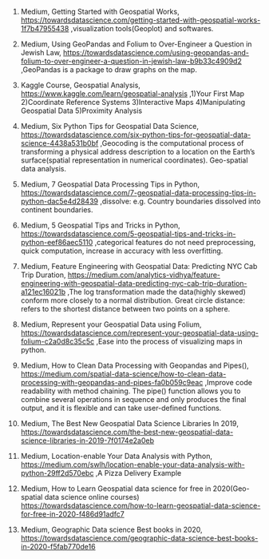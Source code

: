 1. Medium, Getting Started with Geospatial Works, https://towardsdatascience.com/getting-started-with-geospatial-works-1f7b47955438 ,visualization tools(Geoplot) and softwares.

2. Medium, Using GeoPandas and Folium to Over-Engineer a Question in Jewish Law, https://towardsdatascience.com/using-geopandas-and-folium-to-over-engineer-a-question-in-jewish-law-b9b33c4909d2 ,GeoPandas is a package to draw graphs on the map.

3. Kaggle Course, Geospatial Analysis, https://www.kaggle.com/learn/geospatial-analysis ,1)Your First Map 2)Coordinate Reference Systems 3)Interactive Maps 4)Manipulating Geospatial Data 5)Proximity Analysis

4. Medium, Six Python Tips for Geospatial Data Science, https://towardsdatascience.com/six-python-tips-for-geospatial-data-science-4438a531b0bf ,Geocoding is the computational process of transforming a physical address description to a location on the Earth’s surface(spatial representation in numerical coordinates). Geo-spatial data analysis.

5. Medium, 7 Geospatial Data Processing Tips in Python, https://towardsdatascience.com/7-geospatial-data-processing-tips-in-python-dac5e4d28439 ,dissolve: e.g. Country boundaries dissolved into continent boundaries. 

6. Medium, 5 Geospatial Tips and Tricks in Python, https://towardsdatascience.com/5-geospatial-tips-and-tricks-in-python-eef86aec5110 ,categorical features do not need preprocessing, quick computation, increase in accuracy with less overfitting. 

7. Medium, Feature Engineering with Geospatial Data: Predicting NYC Cab Trip Duration, https://medium.com/analytics-vidhya/feature-engineering-with-geospatial-data-predicting-nyc-cab-trip-duration-a121ec16021b ,The log transformation made the data(highly skewed) conform more closely to a normal distribution. Great circle distance: refers to the shortest distance between two points on a sphere. 

8. Medium, Represent your Geospatial Data using Folium, https://towardsdatascience.com/represent-your-geospatial-data-using-folium-c2a0d8c35c5c ,Ease into the process of visualizing maps in python. 

9. Medium, How to Clean Data Processing with Geopandas and Pipes(), https://medium.com/spatial-data-science/how-to-clean-data-processing-with-geopandas-and-pipes-fa0b059c9eac ,Improve code readability with method chaining. The pipe() function allows you to combine several operations in sequence and only produces the final output, and it is flexible and can take user-defined functions. 

10. Medium, The Best New Geospatial Data Science Libraries In 2019, https://towardsdatascience.com/the-best-new-geospatial-data-science-libraries-in-2019-7f0174e2a0eb

11. Medium, Location-enable Your Data Analysis with Python, https://medium.com/swlh/location-enable-your-data-analysis-with-python-29ff2d570ebc ,A Pizza Delivery Example

12. Medium, How to Learn Geospatial data science for free in 2020(Geo-spatial data science online courses) https://towardsdatascience.com/how-to-learn-geospatial-data-science-for-free-in-2020-f486d91adfc7

13. Medium, Geographic Data science Best books in 2020, https://towardsdatascience.com/geographic-data-science-best-books-in-2020-f5fab770de16
